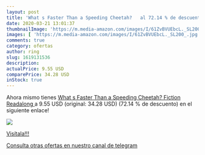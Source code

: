 ```yaml
---
layout: post
title: 'What s Faster Than a Speeding Cheetah?   al 72.14 % de descuento'
date: 2020-03-21 13:01:37
thumbnailImage: 'https://m.media-amazon.com/images/I/61ZvBVUEbcL._SL200_.jpg'
images: [ 'https://m.media-amazon.com/images/I/61ZvBVUEbcL._SL200_.jpg' ]
comments: true
category: ofertas
author: ring
slug: 1619131536
description:
actualPrice: 9.55 USD
comparePrice: 34.28 USD
inStock: true
---
```


Ahora mismo tienes [What s Faster Than a Speeding Cheetah?  Fiction Readalong ](https://www.amazon.com/dp/1619131536/?tag=redken08-20) a 9.55 USD (original: 34.28 USD) (72.14 %  de descuento) en el siguiente enlace!

[![](https://m.media-amazon.com/images/I/61ZvBVUEbcL._SL200_.jpg)](https://www.amazon.com/dp/1619131536/?tag=redken08-20)

[Visítala!!!](https://www.amazon.com/dp/1619131536/?tag=redken08-20)

[Consulta otras ofertas en nuestro canal de telegram](https://t.me/s/ofertas25)
